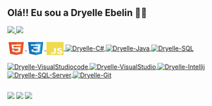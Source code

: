 ## Olá!! Eu sou a Dryelle Ebelin 👋🏻

<div>
  <a href="https://github.com/dryelleebelin">
  <img height="160em" src="https://github-readme-stats.vercel.app/api?username=dryelleebelin&show_icons=true&theme=dark&include_all_commits=true&count_private=true"/>
  <img height="160em" src="https://github-readme-stats.vercel.app/api/top-langs/?username=dryelleebelin&layout=compact&langs_count=7&theme=dark"/>
</div>

<div style="display: inline_block"><br>
  <img align="center" alt="Dryelle-HTML" height="30" width="40" src="https://raw.githubusercontent.com/devicons/devicon/master/icons/html5/html5-original.svg">
  <img align="center" alt="Dryelle-CSS" height="30" width="40" src="https://raw.githubusercontent.com/devicons/devicon/master/icons/css3/css3-original.svg">
  <img align="center" alt="Dryelle-JavaScript" height="30" width="40" src="https://raw.githubusercontent.com/devicons/devicon/master/icons/javascript/javascript-plain.svg">
  <img align="center" alt="Dryelle-C#" height="40" width="42" src="https://img.icons8.com/color/512/c-sharp-logo.png">
  <img align="center" alt="Dryelle-Java" height="40" width="42" src="https://img.icons8.com/ios/256/java-coffee-cup-logo.png">
  <img align="center" alt="Dryelle-SQL" height="38" width="40" src="https://img.icons8.com/external-soft-fill-juicy-fish/256/external-sql-coding-and-development-soft-fill-soft-fill-juicy-fish.png"><br><br>
  <img align="center" alt="Dryelle-VisualStudiocode" height="30" width="35" src="https://upload.wikimedia.org/wikipedia/commons/thumb/9/9a/Visual_Studio_Code_1.35_icon.svg/1024px-Visual_Studio_Code_1.35_icon.svg.png">
  <img align="center" alt="Dryelle-VisualStudio" height="37" width="42" src="https://img.icons8.com/fluency/512/visual-studio.png">
  <img align="center" alt="Dryelle-Intellij" height="40" width="44" src="https://img.icons8.com/color/256/intellij-idea.png">
  <img align="center" alt="Dryelle-SQL-Server" height="40" width="44" src="https://img.icons8.com/color/256/microsoft-sql-server.png">
  <img align="center" alt="Dryelle-Git" height="40" width="44" src="https://img.icons8.com/color/48/000000/git.png">
 </div>
  
  ##
  
<div>
  <a href = "mailto:dryellesilva07@gmail.com"><img src="https://img.shields.io/badge/Gmail-D14836?style=for-the-badge&logo=gmail&logoColor=white" target="_blank"></a>
  <a href="https://www.linkedin.com/in/dryelle-ebelin/" target="_blank"><img src="https://img.shields.io/badge/-LinkedIn-%230077B5?style=for-the-badge&logo=linkedin&logoColor=white" target="_blank"></a> 
  <a href="https://instagram.com/dryelleebelin/" target="_blank"><img src="https://img.shields.io/badge/-Instagram-%23E4405F?style=for-the-badge&logo=instagram&logoColor=white" target="_blank"></a>
</div>
